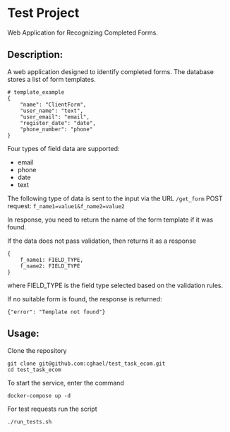# Test Project
Web Application for Recognizing Completed Forms.

## Description:
A web application designed to identify completed forms.
The database stores a list of form templates.
```commandline
# template_example
{
    "name": "ClientForm",
    "user_name": "text",
    "user_email": "email",
    "register_date": "date",
    "phone_number": "phone"
}
```
Four types of field data are supported:
* email
* phone
* date
* text

The following type of data is sent to the input via the URL `/get_form` POST request:
`f_name1=value1&f_name2=value2`

In response, you need to return the name of the form template if it was found.

If the data does not pass validation, then returns it as a response
```commandline
{
    f_name1: FIELD_TYPE,
    f_name2: FIELD_TYPE
}
```
where FIELD_TYPE is the field type selected based on the validation rules.

If no suitable form is found, the response is returned:
```commandline
{"error": "Template not found"}
```

## Usage:

Clone the repository
```commandline
git clone git@github.com:cghael/test_task_ecom.git
cd test_task_ecom
```
To start the service, enter the command
```
docker-compose up -d
```
For test requests run the script
```commandline
./run_tests.sh
```
